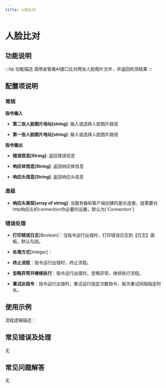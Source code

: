 ```yaml
---
title: 人脸比对
---
```


# 人脸比对

## 功能说明

:::tip 功能描述
调用金智维AI接口比对两张人脸图片文件，并返回检测结果
:::

## 配置项说明

### 常规

**指令输入**

- **第二张人脸图片地址[string]**: 输入或选择人脸图片路径

- **第一张人脸图片地址[string]**: 输入或选择人脸图片路径


**指令输出**

- **错误信息[String]**: 返回错误信息

- **响应体信息[String]**: 返回响应体信息

- **响应头信息[String]**: 返回响应头信息

### 高级

- **响应头类型[array of string]**: 当服务器和客户端创建的是长连接，就需要对http响应头的connection作必要的设置，默认为['Connection']

### 错误处理

- **打印错误日志**[Boolean]：当指令运行出错时，打印错误日志到【日志】面板。默认勾选。

- **处理方式**[Integer]：

 - **终止流程**：指令运行出错时，终止流程。

 - **忽略异常并继续执行**：指令运行出错时，忽略异常，继续执行流程。

 - **重试此指令**：指令运行出错时，重试运行指定次数指令，每次重试间隔指定时长。

## 使用示例

流程逻辑描述：

## 常见错误及处理

无

## 常见问题解答

无

